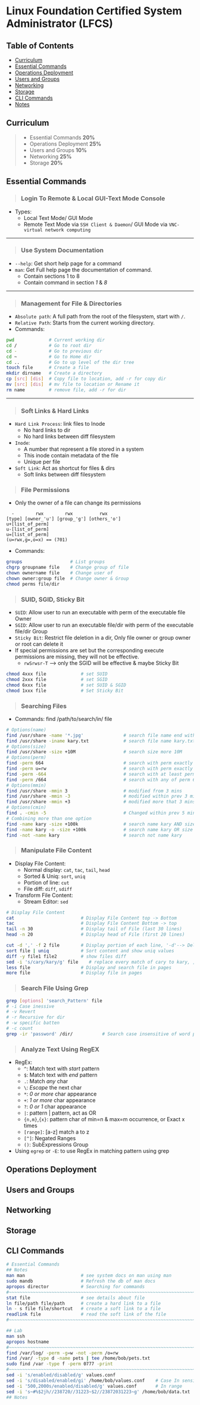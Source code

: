 # Linux Foundation Certified System Administrator (LFCS)

## Table of Contents
- [Curriculum](#curriculum)
- [Essential Commands](#essential-commands)
- [Operations Deployment](#operations-deployment)
- [Users and Groups](#users-and-groups)
- [Networking](#networking)
- [Storage](#storage)
- [CLI Commands](#cli-commands)
- [Notes](#notes)

## Curriculum
> - Essential Commands **20%**
> - Operations Deployment **25%**
> - Users and Groups **10%**
> - Networking **25%**
> - Storage **20%**

## Essential Commands

> ### Login To Remote & Local GUI-Text Mode Console
- Types:
    - Local Text Mode/ GUI Mode
    - Remote Text Mode via `SSH Client & Daemon`/ GUI Mode via `VNC- virtual network computing`
---
> ### Use System Documentation
- `--help`: Get short help page for a command
- `man`: Get Full help page the documentation of command.
    - Contain sections 1 to 8
    - Contain command in section *1* & *8*
---
> ### Management for File & Directories
- `Absolute path`: A full path from the root of the filesystem, start with `/`.
- `Relative Path`: Starts from the current working directory.
- Commands:
```bash
pwd             # Current working dir
cd /            # Go to root dir
cd -            # Go to previous dir
cd ~            # Go to Home dir
cd ..           # Go to up level of the dir tree 
touch file      # Create a file
mkdir dirname   # Create a directory
cp [src] [dis]  # Copy file to location, add -r for copy dir
mv [src] [dis]  # mv file to location or Rename it
rm name         # remove file, add -r for dir           
```
---
> ### Soft Links & Hard Links
- `Hard Link Process`: link files to Inode 
    - No hard links to dir
    - No hard links between diff filesystem
- `Inode`: 
    - A number that represent a file stored in a system
    - This inode contain metadata of the file 
    - Unique per file
- `Soft Link`: Act as shortcut for files & dirs
    - Soft links between diff filesystem
> ### File Permissions
- Only the owner of a file can change its permissions
```text
  -        rwx        rwx          rwx
[type] [owner_'u'] [group_'g'] [others_'o']
u+[list_of_perm]
u-[list_of_perm]
u=[list_of_perm]
(u=rwx,g=,o=x) == (701)
```
- Commands:
```bash
groups                  # List groups 
chgrp groupname file    # Change group of file
chown ownername file    # Change user of 
chown owner:group file  # Change owner & Group
chmod perms file/dir
```
> ### SUID, SGID, Sticky Bit
- `SUID`: Allow user to run an executable with perm of the executable file Owner
- `SGID`: Allow user to run an executable file/dir with perm of the executable file/dir Group
-  `Sticky Bit`: Restrict file deletion in a dir, Only file owner or group owner or root can delete it
- If special permissions are set but  the corresponding execute permissions are missing, they will not be effective.
    - `rwSrwsr-T` --> only the SGID will be effective & maybe Sticky Bit
```bash
chmod 4xxx file             # set SUID
chmod 2xxx file             # set SGID
chmod 6xxx file             # set SUID & SGID
chmod 1xxx file             # Set Sticky Bit
```

> ### Searching Files
- Commands: find /path/to/search/in/ <options> file

```bash
# Options(name) 
find /usr/share -name '*.jpg'               # search file name end with jpg  case sensitive  
find /usr/share -iname kary.txt             # search file name kary.txt no case sensitive
# Options(size)
find /usr/share -size +10M                  # search size more 10M
# Options(perm)
find -perm 664                              # search with perm exactly 664
find -perm u=rw                             # search with perm exactly u=rw
find -perm -664                             # search with at least perm 664
find -perm /664                             # search with any of perm 664
# Options(mmin)
find /usr/share -mmin 3                     # modified from 3 mins
find /usr/share -mmin -3                    # modified within prev 3 mins
find /usr/share -mmin +3                    # modified more that 3 mins back
# Options(cmin)   
find . -cmin -5                             # Changed within prev 5 mins
# Combining more than one option
find -name kary -size +100k                 # search name kary AND size more 100k
find -name kary -o -size +100k              # search name kary OR size more 100k
find -not -name kary                        # search not name kary 
```

> ### Manipulate File Content
- Display File Content:
    - Normal display: `cat`, `tac`, `tail`, `head` 
    - Sorted & Uniq: `sort`, `uniq`
    - Portion of line: `cut` 
    - File diff: `diff`, `sdiff`  
- Transform File Content:
    - Stream Editor: `sed`
```bash
# Display File Content
cat                         # Display File Content top -> Bottom 
tac                         # Display File Content Bottom -> top
tail -n 30                  # Display tail of File (last 30 lines)
head -n 20                  # Display head of File (first 20 lines)

cut -d ',' -f 2 file        # Display portion of each line, '-d'--> Delimiter, '-f' --> field
sort file | uniq            # Sort content and show uniq values
diff -y file1 file2         # show files diff
sed -i 's/cary/kary/g' file    # replace every match of cary to kary, , 's' --> substitutes 'g' --> Global(all matches), -i --> in place 
less file                   # Display and search file in pages
more file                   # Display file in pages
```
> ### Search File Using Grep
```bash
grep [options] 'search_Pattern' file
# -i Case inessive
# -v Revert 
# -r Recursive for dir
# -w specific batten
# -c count
grep -ir 'password' /dir/           # Search case insensitive of word password in dir and sub dir
```
> ### Analyze Text Using RegEX
- RegEx:
    - `^`: Match text with *start* pattern
    - `$`: Match text with *end* pattern
    - `.`: Match *any* char
    - `\`: *Escape* the next char
    - `*`: *0 or more* char appearance 
    - `+`: *1 or more* char appearance
    - `?`: *0 or 1* char appearance
    - `|`: pattern | pattern, act as OR
    - `{n,m}`,`{x}`: pattern char of min=n & max=m occurrence, or Exact x times
    - `[range]`: [a-z] match a to z
    - `[^]`: Negated Ranges
    - `()`: SubExpressions Group
- Using `egrep` or `-E`: to use RegEx in matching pattern using grep

## Operations Deployment

## Users and Groups

## Networking

## Storage

## CLI Commands
```bash
# Essential Commands
## Notes 
man man                     # see system docs on man using man
sudo mandb                  # Refresh the db of man docs
apropos director            # Searching for commands
#~~~~~~~~~~~~~~~~~~~~~~~~~~~~~~~~~~~~~~~~~~~~~~~~~~~~~~~~~~~~~~~~~~~~~~~~~~~~~~~
stat file                   # see details about file
ln file/path file/path      # create a hard link to a file 
ln - s file file/shortcut   # create a soft link to a file    
readlink file               # read the soft link of the file
#~~~~~~~~~~~~~~~~~~~~~~~~~~~~~~~~~~~~~~~~~~~~~~~~~~~~~~~~~~~~~~~~~~~~~~~~~~~~~~~

## Lab 
man ssh
apropos hostname
#~~~~~~~~~~~~~~~~~~~~~~~~~~~~~~~~~~~~~~~~~~~~~~~~~~~~~~~~~~~~~~~~~~~~~~~~~~~~~~~
find /var/log/ -perm -g=w -not -perm /o=rw 
find /var/ -type d -name pets | tee /home/bob/pets.txt
sudo find /var -type f -perm 0777 -print
#~~~~~~~~~~~~~~~~~~~~~~~~~~~~~~~~~~~~~~~~~~~~~~~~~~~~~~~~~~~~~~~~~~~~~~~~~~~~~~~
sed -i 's/enabled/disabled/g' values.conf 
sed -i 's/disabled/enabled/gi' /home/bob/values.conf    # Case In sensitive
sed -i '500,2000s/enabled/disabled/g' values.conf       # In range
sed -i 's~#%$2jh//238720//31223~$2//23872031223~g' /home/bob/data.txt   #use ~ to separate  diff patterns
## Notes